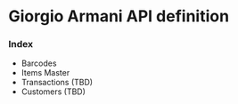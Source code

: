 # Giorgio Armani API definition

### Index
- Barcodes
- Items Master
- Transactions (TBD)
- Customers (TBD)
